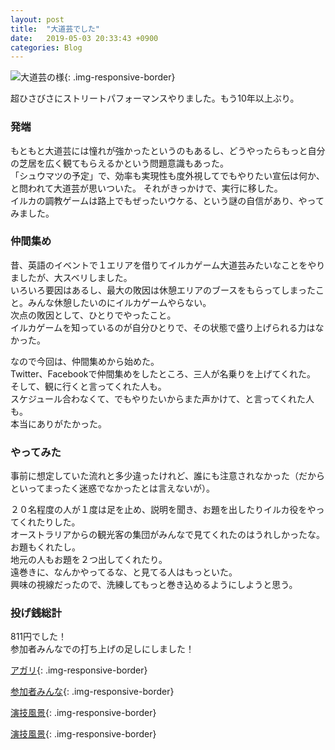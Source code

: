 ```yaml
---
layout: post
title:  "大道芸でした"
date:   2019-05-03 20:33:43 +0900
categories: Blog
---
```



![大道芸の様]({{site.baseurl}}/img/20190503_03.jpg){: .img-responsive-border} 

超ひさびさにストリートパフォーマンスやりました。もう10年以上ぶり。

### 発端

もともと大道芸には憧れが強かったというのもあるし、どうやったらもっと自分の芝居を広く観てもらえるかという問題意識もあった。  
「シュウマツの予定」で、効率も実現性も度外視してでもやりたい宣伝は何か、と問われて大道芸が思いついた。
それがきっかけで、実行に移した。  
イルカの調教ゲームは路上でもぜったいウケる、という謎の自信があり、やってみました。

### 仲間集め

昔、英語のイベントで１エリアを借りてイルカゲーム大道芸みたいなことをやりましたが、大スベリしました。  
いろいろ要因はあるし、最大の敗因は休憩エリアのブースをもらってしまったこと。みんな休憩したいのにイルカゲームやらない。  
次点の敗因として、ひとりでやったこと。  
イルカゲームを知っているのが自分ひとりで、その状態で盛り上げられる力はなかった。

なので今回は、仲間集めから始めた。  
Twitter、Facebookで仲間集めをしたところ、三人が名乗りを上げてくれた。  
そして、観に行くと言ってくれた人も。  
スケジュール合わなくて、でもやりたいからまた声かけて、と言ってくれた人も。  
本当にありがたかった。  


### やってみた
事前に想定していた流れと多少違ったけれど、誰にも注意されなかった（だからといってまったく迷惑でなかったとは言えないが）。

２０名程度の人が１度は足を止め、説明を聞き、お題を出したりイルカ役をやってくれたりした。  
オーストラリアからの観光客の集団がみんなで見てくれたのはうれしかったな。お題もくれたし。  
地元の人もお題を２つ出してくれたり。  
遠巻きに、なんかやってるな、と見てる人はもっといた。  
興味の視線だったので、洗練してもっと巻き込めるようにしようと思う。  

### 投げ銭総計

811円でした！  
参加者みんなでの打ち上げの足しにしました！  


[アガリ]({{site.baseurl}}/img/20190503_04.JPG){: .img-responsive-border} 

[参加者みんな]({{site.baseurl}}/img/20190503_05.jpg){: .img-responsive-border} 

[演技風景]({{site.baseurl}}/img/20190503_06.jpg){: .img-responsive-border} 

[演技風景]({{site.baseurl}}/img/20190503_07.JPG){: .img-responsive-border} 

